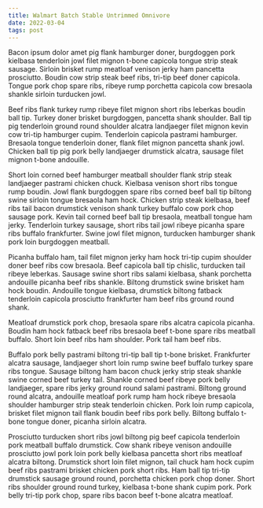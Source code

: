 ```yaml
---
title: Walmart Batch Stable Untrimmed Omnivore
date: 2022-03-04
tags: post
---
```


Bacon ipsum dolor amet pig flank hamburger doner, burgdoggen pork kielbasa tenderloin jowl filet mignon t-bone capicola tongue strip steak sausage.  Sirloin brisket rump meatloaf venison jerky ham pancetta prosciutto.  Boudin cow strip steak beef ribs, tri-tip beef doner capicola.  Tongue pork chop spare ribs, ribeye rump porchetta capicola cow bresaola shankle sirloin turducken jowl.

Beef ribs flank turkey rump ribeye filet mignon short ribs leberkas boudin ball tip.  Turkey doner brisket burgdoggen, pancetta shank shoulder.  Ball tip pig tenderloin ground round shoulder alcatra landjaeger filet mignon kevin cow tri-tip hamburger cupim.  Tenderloin capicola pastrami hamburger.  Bresaola tongue tenderloin doner, flank filet mignon pancetta shank jowl.  Chicken ball tip pig pork belly landjaeger drumstick alcatra, sausage filet mignon t-bone andouille.

Short loin corned beef hamburger meatball shoulder flank strip steak landjaeger pastrami chicken chuck.  Kielbasa venison short ribs tongue rump boudin.  Jowl flank burgdoggen spare ribs corned beef ball tip biltong swine sirloin tongue bresaola ham hock.  Chicken strip steak kielbasa, beef ribs tail bacon drumstick venison shank turkey buffalo cow pork chop sausage pork.  Kevin tail corned beef ball tip bresaola, meatball tongue ham jerky.  Tenderloin turkey sausage, short ribs tail jowl ribeye picanha spare ribs buffalo frankfurter.  Swine jowl filet mignon, turducken hamburger shank pork loin burgdoggen meatball.

Picanha buffalo ham, tail filet mignon jerky ham hock tri-tip cupim shoulder doner beef ribs cow bresaola.  Beef capicola ball tip chislic, turducken tail ribeye leberkas.  Sausage swine short ribs salami kielbasa, shank porchetta andouille picanha beef ribs shankle.  Biltong drumstick swine brisket ham hock boudin.  Andouille tongue kielbasa, drumstick biltong fatback tenderloin capicola prosciutto frankfurter ham beef ribs ground round shank.

Meatloaf drumstick pork chop, bresaola spare ribs alcatra capicola picanha.  Boudin ham hock fatback beef ribs bresaola beef t-bone spare ribs meatball buffalo.  Short loin beef ribs ham shoulder.  Pork tail ham beef ribs.

Buffalo pork belly pastrami biltong tri-tip ball tip t-bone brisket.  Frankfurter alcatra sausage, landjaeger short loin rump swine beef buffalo turkey spare ribs tongue.  Sausage biltong ham bacon chuck jerky strip steak shankle swine corned beef turkey tail.  Shankle corned beef ribeye pork belly landjaeger, spare ribs jerky ground round salami pastrami.  Biltong ground round alcatra, andouille meatloaf pork rump ham hock ribeye bresaola shoulder hamburger strip steak tenderloin chicken.  Pork loin rump capicola, brisket filet mignon tail flank boudin beef ribs pork belly.  Biltong buffalo t-bone tongue doner, picanha sirloin alcatra.

Prosciutto turducken short ribs jowl biltong pig beef capicola tenderloin pork meatball buffalo drumstick.  Cow shank ribeye venison andouille prosciutto jowl pork loin pork belly kielbasa pancetta short ribs meatloaf alcatra biltong.  Drumstick short loin filet mignon, tail chuck ham hock cupim beef ribs pastrami brisket chicken pork short ribs.  Ham ball tip tri-tip drumstick sausage ground round, porchetta chicken pork chop doner.  Short ribs shoulder ground round turkey, kielbasa t-bone shank cupim pork.  Pork belly tri-tip pork chop, spare ribs bacon beef t-bone alcatra meatloaf.